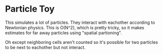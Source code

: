 # Particle Toy
This simulates a lot of particles. They interact with eachother according to Newtonian physics. This is O(N^2), which is pretty tricky, so it makes estimates for far away particles using "spatial partioning". 

Oh except neighboring cells aren't counted so it's possible for two particles to be next to eachother but not interact.
